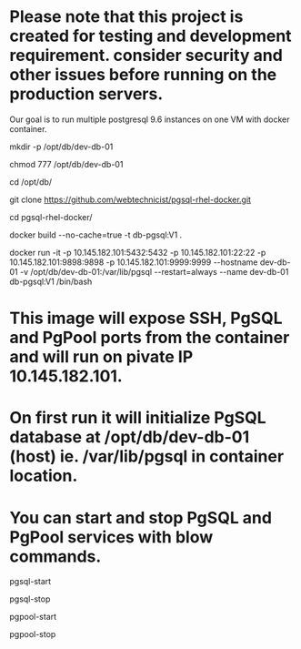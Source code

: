 # Please note that this project is created for testing and development requirement. consider security and other issues before running on the production servers.

Our goal is to run multiple postgresql 9.6 instances on one VM with docker container.

mkdir -p  /opt/db/dev-db-01

chmod 777 /opt/db/dev-db-01

cd  /opt/db/

git clone https://github.com/webtechnicist/pgsql-rhel-docker.git

cd pgsql-rhel-docker/

docker build --no-cache=true -t db-pgsql:V1 .

docker run -it -p 10.145.182.101:5432:5432 -p 10.145.182.101:22:22 -p 10.145.182.101:9898:9898 -p 10.145.182.101:9999:9999 --hostname dev-db-01 -v /opt/db/dev-db-01:/var/lib/pgsql --restart=always  --name dev-db-01 db-pgsql:V1 /bin/bash

# This image will expose SSH, PgSQL and PgPool ports from  the container and will run on pivate IP 10.145.182.101.

# On first run it will initialize PgSQL database at /opt/db/dev-db-01 (host) ie. /var/lib/pgsql in container location.

# You can start and stop PgSQL and PgPool services with blow commands.

pgsql-start

pgsql-stop

pgpool-start

pgpool-stop
